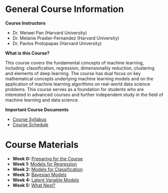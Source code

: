 
# General Course Information

**Course Instructors**

- Dr. Weiwei Pan (Harvard University) 
- Dr. Melanie Pradier-Fernandez (Harvard University)
- Dr. Pavlos Protopapas (Harvard University)

**What is this Course?**

This course covers the fundamental concepts of machine learning, including: classification, regression, dimensionality reduction, clustering and elements of deep learning. The course has dual focus on key mathematical concepts underlying machine learning models and on the application of machine learning algorithms on real-world data science problems. This course serves as a foundation for students who are interested in advanced courses and further independent study in the field of machine learning and data science.

**Important Course Documents**

- [Course Syllabus](./syllabus.html)
- [Course Schedule](./schedule.html)


# Course Materials
- **Week 0:** [Preparing for the Course](./week0.html)
- **Week 1:** [Models for Regression](./week1.html)
- **Week 2:** [Models for Classification](./week2.html)
- **Week 3:** [Bayesian Models](./week3.html)
- **Week 4:** [Latent Variable Models](./week4.html)
- **Week 5:** [What Next?](./week5.html)

